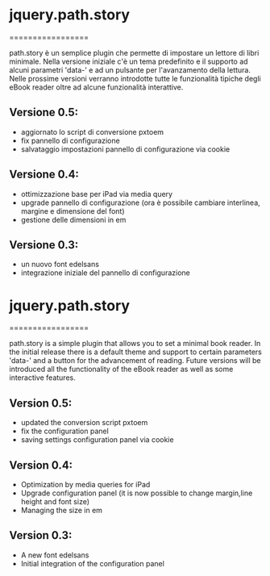 # jquery.path.story
=================

path.story è un semplice plugin che permette di impostare un lettore di libri minimale. Nella versione iniziale c'è un tema predefinito e il supporto ad alcuni parametri 'data-' e ad un pulsante per l'avanzamento della lettura. Nelle prossime versioni verranno introdotte tutte le funzionalità tipiche degli eBook reader oltre ad alcune funzionalità interattive.

## Versione 0.5:
- aggiornato lo script di conversione pxtoem
- fix pannello di configurazione
- salvataggio impostazioni pannello di configurazione via cookie

## Versione 0.4:
- ottimizzazione base per iPad via media query
- upgrade pannello di configurazione (ora è possibile cambiare interlinea, margine e dimensione del font)
- gestione delle dimensioni in em

## Versione 0.3:
- un nuovo font edelsans
- integrazione iniziale del pannello di configurazione


# jquery.path.story
=================

path.story is a simple plugin that allows you to set a minimal book reader. In the initial release there is a default theme and support to certain parameters 'data-' and a button for the advancement of reading. Future versions will be introduced all the functionality of the eBook reader as well as some interactive features.

## Version 0.5:
- updated the conversion script pxtoem
- fix the configuration panel
- saving settings configuration panel via cookie

## Version 0.4:
- Optimization by media queries for iPad
- Upgrade configuration panel (it is now possible to change margin,line height and font size)
- Managing the size in em

## Version 0.3:
- A new font edelsans
- Initial integration of the configuration panel